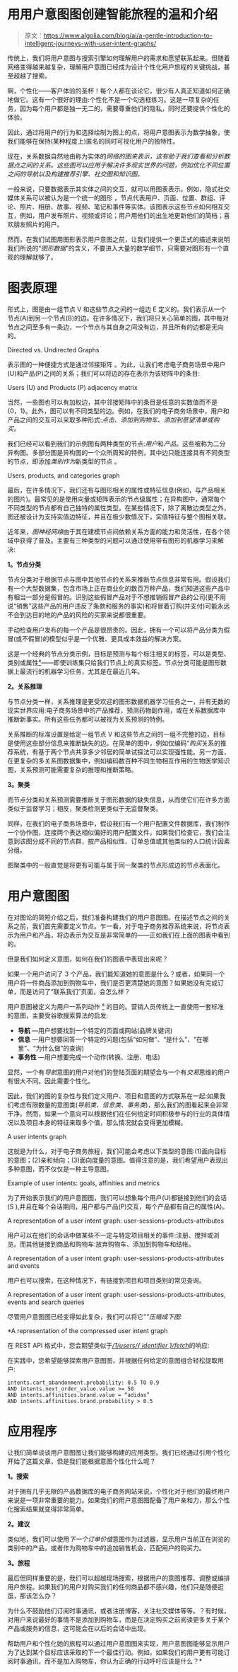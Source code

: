 # 用用户意图图创建智能旅程的温和介绍

> 原文：<https://www.algolia.com/blog/ai/a-gentle-introduction-to-intelligent-journeys-with-user-intent-graphs/>

传统上，我们将用户意图与搜索引擎如何理解用户的需求和愿望联系起来。但随着网络变得越来越复杂，理解用户意图已经成为设计个性化用户旅程的关键挑战，甚至超越了搜索。

啊，个性化——客户体验的圣杯！每个人都在谈论它，很少有人真正知道如何正确地做它。这有一个很好的理由:个性化不是一个勾选框练习。这是一项复杂的任务，因为每个用户都是独一无二的，需要尊重他们的隐私，同时还要提供个性化的体验。

因此，通过将用户的行为和选择绘制为图上的点，将用户意图表示为数学抽象，使我们能够在保持(某种程度上)匿名的同时可视化用户的独特性。

现在，关系数据自然地由称为实体的*网络的图来表示，这有助于我们查看和分析数据点之间的关系。这些图可以应用于解决许多现实世界的问题，例如优化不同位置之间的导航以及构建推荐引擎、社交图和知识图。*

一般来说，只要数据表示其实体之间的交互，就可以用图表表示。例如，隐式社交媒体关系可以被认为是一个统一的图形 [](https://deepai.org/publication/graph-neural-networks-for-recommender-systems-challenges-methods-and-directions) ，节点代表用户、页面、位置、群组、评论、照片、相册、故事、视频、笔记和事件等实体。该图表示这些节点如何相互交互，例如，用户发布照片、视频或评论；用户用他们的出生地更新他们的简档；喜欢朋友照片的用户。

然而，在我们试图用图形表示用户意图之前，让我们提供一个更正式的描述来说明我们所说的“*图形数据*”的含义，不要进入大量的数学细节，只需要对图形有一个直观的理解就够了。

# 图表原理

形式上，图是由一组节点 V 和这些节点之间的一组边 E 定义的。我们表示从一个节点(A)到另一个节点(B)的边。在许多情况下，我们将只关心简单的图，其中每对节点之间至多有一条边，一个节点与其自身之间没有边，并且所有的边都是无向的。

Directed vs. Undirected Graphs

表示图的一种便捷方式是通过邻接矩阵 [](https://cs.mcgill.ca/~wlh/comp766/files/chapter1_draft_mar29.pdf) 。为此，让我们考虑电子商务场景中用户(U)和产品(P)之间的关系；我们可以将边的存在表示为该矩阵中的条目:

Users (U) and Products (P) adjacency matrix

当然，一些图也可以有加权边，其中邻接矩阵中的条目是任意的实数值而不是{0，1}。此外，图可以有不同类型的边。例如，在我们的电子商务场景中，用户和产品之间的交互可以采取多种形式:*点击、添加到购物车、添加到愿望清单或购买。*

我们已经可以看到我们的示例图有两种类型的节点:*用户*和*产品*。这些被称为二分异构图。多部分图是异构图的一个众所周知的特例，其中边只能连接具有不同类型的节点，即添加*类别作为*新类型的节点 [](https://www.morganclaypoolpublishers.com/catalog_Orig/samples/9781681739649_sample.pdf) 。

Users, products, and categories graph

最后，在许多情况下，我们还有与图形相关的属性或特征信息(例如，与产品相关的图片)。最常见的是使用向量或矩阵表示的节点级属性；在异构图中，通常每个不同类型的节点都有自己独特的属性类型。在某些情况下，除了离散边类型之外，图还被设计为支持实值边特征，并且在极少数情况下，实值特征与整个图相关联。

近年来，*图神经网络*由于其在建模节点间依赖关系方面的能力和灵活性，在各个领域中获得了普及。主要有三种类型的问题可以通过使用带有图形的机器学习来解决:

**1。节点分类**

节点分类对于根据节点与图中其他节点的关系来推断节点信息非常有用。假设我们有一个大型数据集，包含市场上正在商业化的数百万种产品，我们知道这些产品中有相当一部分是假冒的。识别这些假冒产品对于不想推销假冒产品的公司(更不用说“销售”这些产品的用户违反了条款和服务的事实)和将冒着订购(并支付)可能永远不会到达目的地的产品的风险的买家来说都很重要。

手动检查用户发布的每一个产品是很昂贵的。因此，拥有一个可以将产品分类为假冒(或不假冒)的模型似乎是一个优雅、更具成本效益的解决方案。

这是一个经典的节点分类示例，目标是预测与每个标注相关的标签，可以是类型、类别或属性[⁴](https://alessandro-negro.medium.com/is-a-knowledge-graph-capable-of-capturing-human-knowledge-8521162f06b2)——即使训练集只给我们节点上的真实标签。节点分类可能是图形数据上最流行的机器学习任务，尤其是在最近几年。

**2。关系推理**

与节点分类一样，关系推理是更受欢迎的图形数据机器学习任务之一，并有无数的现实世界应用:电子商务场景中的产品推荐，预测药物副作用，或在关系数据库中推断新事实。所有这些任务都可以被视为关系预测的特例。

关系推断的标准设置是给定一组节点 V 和这些节点之间的一组不完整的边，目标是使用这些部分信息来推断缺失的边。在简单的图中，例如仅编码“*购买*关系的推荐系统，有基于两个节点共享多少邻居的简单试探法可以实现强性能。另一方面，在更复杂的多关系图数据集中，例如编码数百种不同生物相互作用的生物医学知识图，关系预测可能需要复杂的推理和推断策略。

**3。聚类**

而节点分类和关系预测需要推断关于图形数据的缺失信息，从而使它们在许多方面类似于监督学习；相反，聚类检测更类似于无监督聚类。

同样，在我们的电子商务场景中，假设我们有一个用户配置文件数据库，我们制作一个协作图，连接两个表达相似偏好的用户配置文件。如果我们检查它，我们会注意到该图分成不同的节点群，按产品相似性、订单总值或其他类似的人口统计因素分组。

图聚类中的一般直觉是将更有可能与属于同一聚类的节点形成边的节点表面化。

# 用户意图图

在对图论的简短介绍之后，我们准备构建我们的用户意图图。在描述节点之间的关系之前，我们首先需要定义节点。乍一看，对于电子商务推荐系统来说，将节点表示为用户和产品，将边表示为交互是非常简单的——正如我们在上面的图表中看到的。

但是我们如何定义意图，如何在我们的图表中表现出来呢？

如果一个用户访问了 3 个产品，我们能知道她的意图是什么？或者，如果同一个用户将一件商品添加到购物车中，我们是否更清楚她的意图？如果她没有完成订单，而是访问了“联系我们”页面，会怎么样？

用户意图被定义为用户一系列动作 [⁵](https://www.semrush.com/blog/how-to-use-search-intent-for-your-business/) 的目的。营销人员传统上一直使用一套标准的意图，主要受谷歌搜索算法的启发:

*   **导航** —用户想要找到一个特定的页面或网站(品牌关键词)
*   **信息** —用户想要回答一个特定的问题(包括“如何做”、“是什么”、“在哪里”、“为什么做”的查询)
*   **事务性** —用户想要完成一个动作(转换、注册、电话)

显然，一个有*导航*意图的用户对他们的登陆页面的期望会与一个有*交易*思维的用户有很大不同。因此需要个性化。

因此，我们的图的复杂性与我们定义用户、项目和意图的方式联系在一起:如果我们考虑有限数量的意图类(*导航类、信息类、事务类*)，那么我们的图看起来会非常干净。然而，如果一个意向可以根据他们在任何给定时间积极参与的行业的具体情况以及项目本身的特征来取多个值，那么情况就会变得更加模糊。

A user intents graph

这就是为什么，对于电子商务旅程，我们可能会考虑以下类型的意图:(1)面向目标的意图；(2)亲和倾向；(3)面向度量的意图。值得注意的是，我们希望用户表现出多种意图，而不仅仅是一种主导意图。

Example of user intents: goals, affinities and metrics

为了开始表示我们的用户意图图，我们可以想象每个用户(U)都链接到他们的会话(S ),并且在每个会话期间，用户都与产品(P)交互，每个产品都有自己的属性(A)。

A representation of a user intent graph: user-sessions-products-attributes

用户可以在他们的会话中做某些不一定与特定项目相关的事件:注册、搅拌或浏览。而其他链接到商品和购物车:放弃购物车、添加到购物车和结帐。

A representation of a user intent graph: user-sessions-products-attributes and events

用户也可以搜索，在这种情况下，有链接到项目和项目类别的常见查询。

A representation of a user intent graph: user-sessions-products-attributes, events and search queries

尽管用户意图图已经变得如此复杂，我们可以将它"*"压缩成下图:*

 *A representation of the compressed user intent graph

在 REST API 格式中，您会期望类似于[*/1/users/{ identifier }/fetch*](https://gist.github.com/cborodescu/a971888ae115b378f755b1e74869f890)的响应:

在实践中，您希望能够探索用户意图图，并根据任何给定的意图组合轻松提取用户:

```
intents.cart_abandonment.probability: 0.5 TO 0.9 
AND intents.next_order_value.value >= 50 
AND intents.affinities.brand.value = “adidas” 
AND intents.affinities.brand.probability > 0.5

```

# 应用程序

让我们简单谈谈用户意图图让我们能够构建的应用类型。我们已经通过引用个性化开始了这篇文章，但是我们能根据意图个性化什么呢？

**1。搜索**

对于拥有几乎无限的产品数据库的电子商务网站来说，个性化对于他们的最终用户来说是一项非常重要的能力。如果我们的用户意图图配备了用户亲和力，那么个性化搜索结果就变得非常简单。

**2。建议**

类似地，我们可以使用*下一个订单价值*意图作为过滤器，显示用户当前正在浏览的类别中的产品，或者作为购物车中的追加销售机会，匹配用户的购买力。

**3。旅程**

最后但同样重要的是，我们可以超越现场搜索，根据用户的意图推荐、调整或编排用户旅程。如果我们的用户对购买我们的任何商品都不感兴趣，他们只是随便逛逛，那该怎么办？

为什么不鼓励他们订阅时事通讯，或者注册博客，关注社交媒体等等。？有时候，对用户来说最好的事情不是添加到购物车，而是在决定购买之前阅读更多关于某个产品或服务的信息，这可能会在以后的会话中出现。

帮助用户和个性化她的旅程可以通过用户意图图来实现，用户意图图能够显示用户为了达到某个目标应该采取的下一个最佳行动。例如，如果我们的用户更有可能订阅时事通讯，而不是加入购物车，你认为正确的行动呼吁应该是什么？*
